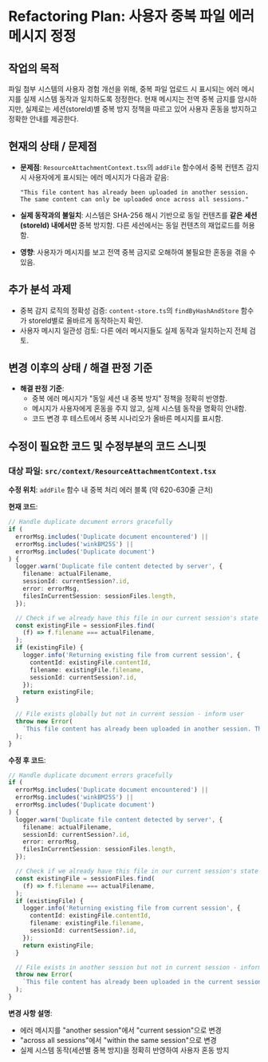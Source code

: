 # Refactoring Plan: 사용자 중복 파일 에러 메시지 정정

## 작업의 목적

파일 첨부 시스템의 사용자 경험 개선을 위해, 중복 파일 업로드 시 표시되는 에러 메시지를 실제 시스템 동작과 일치하도록 정정한다. 현재 메시지는 전역 중복 금지를 암시하지만, 실제로는 세션(storeId)별 중복 방지 정책을 따르고 있어 사용자 혼동을 방지하고 정확한 안내를 제공한다.

## 현재의 상태 / 문제점

- **문제점**: `ResourceAttachmentContext.tsx`의 `addFile` 함수에서 중복 컨텐츠 감지 시 사용자에게 표시되는 에러 메시지가 다음과 같음:

  ```text
  "This file content has already been uploaded in another session. The same content can only be uploaded once across all sessions."
  ```

- **실제 동작과의 불일치**: 시스템은 SHA-256 해시 기반으로 동일 컨텐츠를 **같은 세션(storeId) 내에서만** 중복 방지함. 다른 세션에서는 동일 컨텐츠의 재업로드를 허용함.
- **영향**: 사용자가 메시지를 보고 전역 중복 금지로 오해하여 불필요한 혼동을 겪을 수 있음.

## 추가 분석 과제

- 중복 감지 로직의 정확성 검증: `content-store.ts`의 `findByHashAndStore` 함수가 storeId별로 올바르게 동작하는지 확인.
- 사용자 메시지 일관성 검토: 다른 에러 메시지들도 실제 동작과 일치하는지 전체 검토.

## 변경 이후의 상태 / 해결 판정 기준

- **해결 판정 기준**:
  - 중복 에러 메시지가 "동일 세션 내 중복 방지" 정책을 정확히 반영함.
  - 메시지가 사용자에게 혼동을 주지 않고, 실제 시스템 동작을 명확히 안내함.
  - 코드 변경 후 테스트에서 중복 시나리오가 올바른 메시지를 표시함.

## 수정이 필요한 코드 및 수정부분의 코드 스니핏

### 대상 파일: `src/context/ResourceAttachmentContext.tsx`

**수정 위치**: `addFile` 함수 내 중복 처리 에러 블록 (약 620-630줄 근처)

**현재 코드**:

```typescript
// Handle duplicate document errors gracefully
if (
  errorMsg.includes('Duplicate document encountered') ||
  errorMsg.includes('winkBM25S') ||
  errorMsg.includes('Duplicate document')
) {
  logger.warn('Duplicate file content detected by server', {
    filename: actualFilename,
    sessionId: currentSession?.id,
    error: errorMsg,
    filesInCurrentSession: sessionFiles.length,
  });

  // Check if we already have this file in our current session's state
  const existingFile = sessionFiles.find(
    (f) => f.filename === actualFilename,
  );
  if (existingFile) {
    logger.info('Returning existing file from current session', {
      contentId: existingFile.contentId,
      filename: existingFile.filename,
      sessionId: currentSession?.id,
    });
    return existingFile;
  }

  // File exists globally but not in current session - inform user
  throw new Error(
    `This file content has already been uploaded in another session. The same content can only be uploaded once across all sessions. File: "${actualFilename}"`,
  );
}
```

**수정 후 코드**:

```typescript
// Handle duplicate document errors gracefully
if (
  errorMsg.includes('Duplicate document encountered') ||
  errorMsg.includes('winkBM25S') ||
  errorMsg.includes('Duplicate document')
) {
  logger.warn('Duplicate file content detected by server', {
    filename: actualFilename,
    sessionId: currentSession?.id,
    error: errorMsg,
    filesInCurrentSession: sessionFiles.length,
  });

  // Check if we already have this file in our current session's state
  const existingFile = sessionFiles.find(
    (f) => f.filename === actualFilename,
  );
  if (existingFile) {
    logger.info('Returning existing file from current session', {
      contentId: existingFile.contentId,
      filename: existingFile.filename,
      sessionId: currentSession?.id,
    });
    return existingFile;
  }

  // File exists in another session but not in current session - inform user
  throw new Error(
    `This file content has already been uploaded in the current session. The same content can only be uploaded once within the same session. File: "${actualFilename}"`,
  );
}
```

**변경 사항 설명**:

- 에러 메시지를 "another session"에서 "current session"으로 변경
- "across all sessions"에서 "within the same session"으로 변경
- 실제 시스템 동작(세션별 중복 방지)을 정확히 반영하여 사용자 혼동 방지
